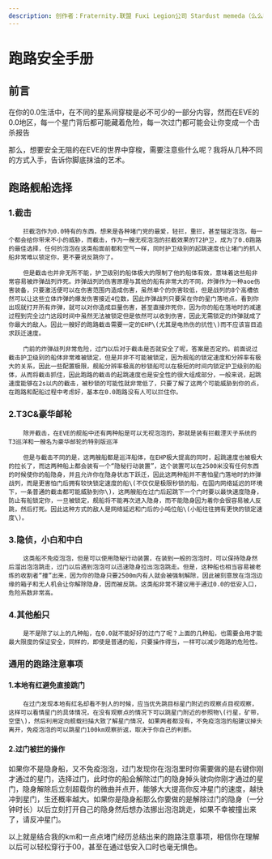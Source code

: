 ```yaml
---
description: 创作者：Fraternity.联盟 Fuxi Legion公司 Stardust memeda（么么哒）
---
```


# 跑路安全手册

## 前言

在你的0.0生活中，在不同的星系间穿梭是必不可少的一部分内容，然而在EVE的0.0地区，每一个星门背后都可能藏着危险，每一次过门都可能会让你变成一个击杀报告

那么，想要安全无阻的在EVE的世界中穿梭，需要注意些什么呢？我将从几种不同的方式入手，告诉你脚底抹油的艺术。

## 跑路舰船选择

### 1.截击

        拦截泡作为0.0特有的东西，想来是各种堵门党的最爱，轻拦，重拦，甚至锚定泡泡，每一个都会给你带来不小的威胁，而截击，作为一艘无视泡泡的拦截效果的T2护卫，成为了0.0跑路的最佳选择，任何的泡泡在这类船面前都和空气一样，同时护卫级别的起跳速度也让堵门的抓人船非常难以锁定你，更不要说反跳你了。

        但是截击也并非无所不能，护卫级别的船体极大的限制了他的船体有效，意味着这些船非常容易被炸弹战列炸死。炸弹战列的伤害原理与其他的船有非常大的不同，炸弹作为一种aoe伤害装备，只要激活便可以在伤害范围内造成伤害，虽然单个的伤害较低，但是战列的8个高槽依然可以让这些立体炸弹的爆发伤害接近4位数，因此炸弹战列只要呆在你的星门落地点，看到你出现就打开所有炸弹，就可以对你造成巨量伤害，甚至直接炸死你，因为你的船在落地时的减速过程到完全过门这段时间中虽然无法被锁定但是依然可以收到伤害，因此无需锁定的炸弹就成了你最大的敌人。因此一艘好的跑路截击需要一定的EHP\(尤其是电热伤的抗性\)而不应该盲目追求跃迁速度。

        门前的炸弹战列非常危险，过门以后对于截击是否就安全了呢，答案是否定的。前面说过截击护卫级别的船体非常难被锁定，但是并非不可能被锁定，因为舰船的锁定速度和分辨率有极大的关系，因此一些配置极限，舰船分辨率极高的秒锁船可以在极短的时间内锁定护卫级别的船体，从而将截击抓住，因此跑路的截击的起跳速度也是安全性的很大组成部分，一般来说，起跳速度能够在2s以内的截击，被秒锁的可能性就非常低了，只要了解了这两个可能威胁到你的点，在跑路和配船过程中考虑好，基本在0.0跑路没有人可以拦住你。

### 2.T3C&豪华邮轮

        除开截击，在EVE的舰船中还有两种船是可以无视泡泡的，那就是装有拦截湮灭子系统的T3巡洋和一艘名为豪华邮轮的特别版巡洋

        但是与截击不同的是，这两艘船都是巡洋船体，在EHP极大提高的同时，起跳速度也被极大的拉长了，而这两种船上都会装有一个“隐秘行动装置”，这个装置可以在2500米没有任何东西的时候使你的船隐身，并且允许你在隐身状态下跃迁，因此这两种船并不害怕星门落地时的炸弹战列，而是更害怕门后拥有较快锁定速度的船\(不仅仅是极限秒锁的船，在国内网络延迟的环境下，一条普通的截击都可能威胁到你\)，这两艘船在过门后起跳下一个门时要以最快速度隐身，防止有船锁定你，一旦被锁定，舰船将不能再次进入隐身，而不能隐身因为着你会很容易被人反跳，然后打死。因此这种方式的敌人是网络延迟和门后的小吨位船\(小船往往拥有更快的锁定速度\)。

### 3.隐侦，小白和中白

        这类船不免疫泡泡，但是可以使用隐秘行动装置，在装到一般的泡泡时，可以保持隐身然后溜出泡泡跳走，过门以后遇到泡泡可以迅速隐身拉出泡泡跳走。但是，这种船也相当容易被老练的收割者“撞”出来，因为你的隐身只要2500m内有人就会被强制解除，因此被刻意放在泡泡边缘的箱子和无人机会让你解除隐身，因而被反跳。这类船非常不建议用于通过0.0的低安入口，危险系数非常高。

### 4.其他船只

        是不是除了以上的几种船，在0.0就不能好好的过门了呢？上面的几种船，也需要会用才能最大限度的保证安全，同样的，即使是普通的船，只要操作得当，一样可以减少跑路的危险性。



### 通用的跑路注意事项

#### 1.本地有红避免直接跳门

        在过门发现本地有红名却看不到人的时候，应当优先跳目标星门附近的观察点目视观察，这样可以看情星门的具体情况，在没有观察点的情况下可以跳星门附近的参照物\(行星，矿带，空堡\)，然后利用定向舰载扫描大致了解星门情况，如果两者都没有，不免疫泡泡的船建议掉头离开，免疫泡泡的可以跳星门100km观察折返，取决于你自己的判断。

#### 2.过门被拦的操作

如果你不是隐身船，又不免疫泡泡，过门发现你在泡泡里时你需要做的是右键你刚才通过的星门，选择过门，此时你的船会解除过门的隐身掉头驶向你刚才通过的星门，隐身解除后立刻超载你的微曲并点开，能够大大提高你反冲星门的速度，越快冲到星门，生还概率越大。如果你是隐身船那么你要做的是解除过门的隐身（一分钟时长）以后立刻打开自己的隐身然后想办法挪出泡泡跳走，如果不幸被撞出来了，请反冲星门。

以上就是结合我的km和一点点堵门经历总结出来的跑路注意事项，相信你在理解以后可以轻松穿行于00，甚至在通过低安入口时也毫无惧色。


